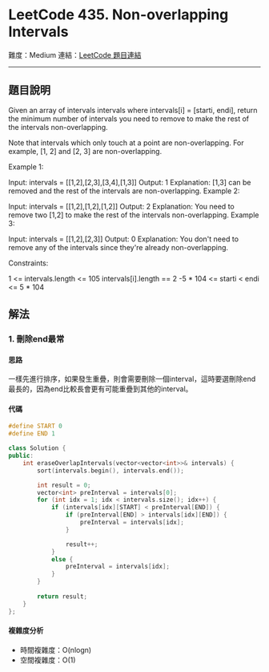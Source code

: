 # LeetCode 435. Non-overlapping Intervals

難度：Medium
連結：[LeetCode 題目連結](https://leetcode.com/problems/non-overlapping-intervals/description/)

---

## 題目說明

Given an array of intervals intervals where intervals[i] = [starti, endi], return the minimum number of intervals you need to remove to make the rest of the intervals non-overlapping.

Note that intervals which only touch at a point are non-overlapping. For example, [1, 2] and [2, 3] are non-overlapping.

 

Example 1:

Input: intervals = [[1,2],[2,3],[3,4],[1,3]]
Output: 1
Explanation: [1,3] can be removed and the rest of the intervals are non-overlapping.
Example 2:

Input: intervals = [[1,2],[1,2],[1,2]]
Output: 2
Explanation: You need to remove two [1,2] to make the rest of the intervals non-overlapping.
Example 3:

Input: intervals = [[1,2],[2,3]]
Output: 0
Explanation: You don't need to remove any of the intervals since they're already non-overlapping.
 

Constraints:

1 <= intervals.length <= 105
intervals[i].length == 2
-5 * 104 <= starti < endi <= 5 * 104

## 解法
### 1. 刪除end最常
#### 思路

一樣先進行排序，如果發生重疊，則會需要刪除一個interval，這時要選刪除end最長的，因為end比較長會更有可能重疊到其他的interval。

#### 代碼
```c++
#define START 0
#define END 1

class Solution {
public:
    int eraseOverlapIntervals(vector<vector<int>>& intervals) {
        sort(intervals.begin(), intervals.end());

        int result = 0;
        vector<int> preInterval = intervals[0];
        for (int idx = 1; idx < intervals.size(); idx++) {
            if (intervals[idx][START] < preInterval[END]) {
                if (preInterval[END] > intervals[idx][END]) {
                    preInterval = intervals[idx];
                }

                result++;
            }
            else {
                preInterval = intervals[idx];
            }
        }
        
        return result;
    }
};
```

#### 複雜度分析

- 時間複雜度：O(nlogn)
- 空間複雜度：O(1)
